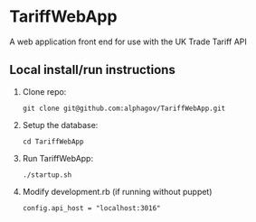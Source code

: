 # TariffWebApp

A web application front end for use with the UK Trade Tariff API

## Local install/run instructions

1. Clone repo:

    ```
    git clone git@github.com:alphagov/TariffWebApp.git
    ```

2. Setup the database:

    ```
    cd TariffWebApp
    ```

3. Run TariffWebApp:

    ```
    ./startup.sh
    ```

4. Modify development.rb (if running without puppet)

    ```
    config.api_host = "localhost:3016"
    ```
